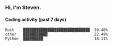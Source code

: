 ### Hi, I'm Steven.

#### Coding activity (past 7 days)
```
Rust    ▓▓▓▓▓▓▓▓▓▓▓▓▓▓▓▓▓▓▓▓▓▓▓▓▓▓▓▓▓▓  59.40%
other   ▓▓▓▓▓▓▓▓▓▓▓                     22.49%
Python  ▓▓▓▓▓▓▓▓▓                       18.11%
```
